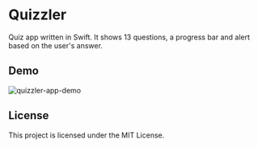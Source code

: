# Quizzler
Quiz app written in Swift. It shows 13 questions, a progress bar and alert based on the user's answer.


## Demo ## 

![quizzler-app-demo](https://user-images.githubusercontent.com/43475912/66921422-d50b6880-f02d-11e9-8666-272c36b4ffff.gif)




## License

This project is licensed under the MIT License. 

